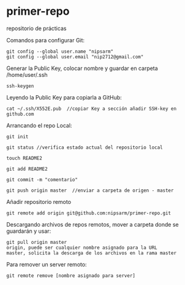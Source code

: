primer-repo
===========

repositorio de prácticas

Comandos para configurar  Git:

	git config --global user.name "nipsarm"
 	git config --global user.email "nip2712@gmail.com"

Generar la Public Key, colocar nombre y guardar en carpeta /home/user/.ssh

 	ssh-keygen

Leyendo la Public Key para copiarla a GitHub:

 	cat ~/.ssh/X552E.pub  //copiar Key a sección añadir SSH-key en github.com

Arrancando el repo Local:

	git init

	git status //verifica estado actual del repositorio local

	touch README2

	git add README2

	git commit -m "comentario"

	git push origin master  //enviar a carpeta de origen - master

Añadir repositorio remoto

	git remote add origin git@github.com:nipsarm/primer-repo.git
	
Descargando archivos de repos remotos, mover a carpeta donde se guardarán y usar:

	git pull origin master
	origin, puede ser cualquier nombre asignado para la URL
	master, solicita la descarga de los archivos en la rama master

Para remover un server remoto:

	git remote remove [nombre asignado para server]
